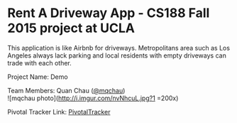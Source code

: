 
# Rent A Driveway App - CS188 Fall 2015 project at UCLA

This application is like Airbnb for driveways.
Metropolitans area such as Los Angeles always lack parking 
and local residents with empty driveways can trade with each other.

Project Name: Demo

Team Members:
Quan Chau ([@mqchau](https://github.com/mqchau))  
![mqchau photo](http://i.imgur.com/nvNhcuL.jpg?1 =200x)

Pivotal Tracker Link:
[PivotalTracker](https://www.pivotaltracker.com/n/projects/1446698) 

